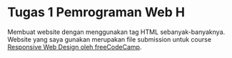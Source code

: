 # Tugas 1 Pemrograman Web H

Membuat website dengan menggunakan tag HTML sebanyak-banyaknya. Website yang saya gunakan merupakan file submission untuk course [Responsive Web Design oleh freeCodeCamp](https://www.freecodecamp.org/learn/2022/responsive-web-design/).